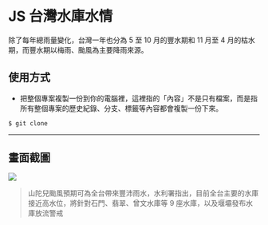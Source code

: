 # JS 台灣水庫水情

除了每年總雨量變化，台灣一年也分為 5 至 10 月的豐水期和 11 月至 4 月的枯水期，而豐水期以梅雨、颱風為主要降雨來源。

## 使用方式
- 把整個專案複製一份到你的電腦裡，這裡指的「內容」不是只有檔案，而是指所有整個專案的歷史紀錄、分支、標籤等內容都會複製一份下來。
```sh
$ git clone
```

----

## 畫面截圖
![](https://i.imgur.com/RweUvbU.png)
> 山陀兒颱風預期可為全台帶來豐沛雨水，水利署指出，目前全台主要的水庫接近高水位，將針對石門、翡翠、曾文水庫等 9 座水庫，以及堰壩發布水庫放流警戒
